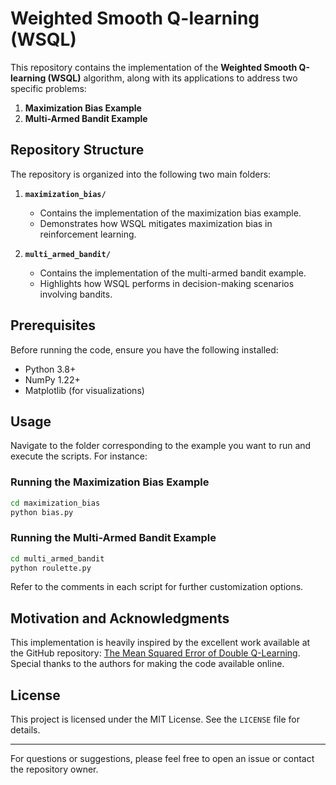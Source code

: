 # Weighted Smooth Q-learning (WSQL)

This repository contains the implementation of the **Weighted Smooth Q-learning (WSQL)** algorithm, along with its applications to address two specific problems:

1. **Maximization Bias Example**
2. **Multi-Armed Bandit Example**

## Repository Structure

The repository is organized into the following two main folders:

1. **`maximization_bias/`**
    - Contains the implementation of the maximization bias example.
    - Demonstrates how WSQL mitigates maximization bias in reinforcement learning.

2. **`multi_armed_bandit/`**
    - Contains the implementation of the multi-armed bandit example.
    - Highlights how WSQL performs in decision-making scenarios involving bandits.

## Prerequisites

Before running the code, ensure you have the following installed:
- Python 3.8+
- NumPy 1.22+
- Matplotlib (for visualizations)

## Usage

Navigate to the folder corresponding to the example you want to run and execute the scripts. For instance:

### Running the Maximization Bias Example
```bash
cd maximization_bias
python bias.py
```

### Running the Multi-Armed Bandit Example
```bash
cd multi_armed_bandit
python roulette.py
```

Refer to the comments in each script for further customization options.

## Motivation and Acknowledgments

This implementation is heavily inspired by the excellent work available at the GitHub repository: [The Mean Squared Error of Double Q-Learning](https://github.com/wentaoweng/The-Mean-Squared-Error-of-Double-Q-Learning). Special thanks to the authors for making the code available online.


## License

This project is licensed under the MIT License. See the `LICENSE` file for details.

---

For questions or suggestions, please feel free to open an issue or contact the repository owner.


